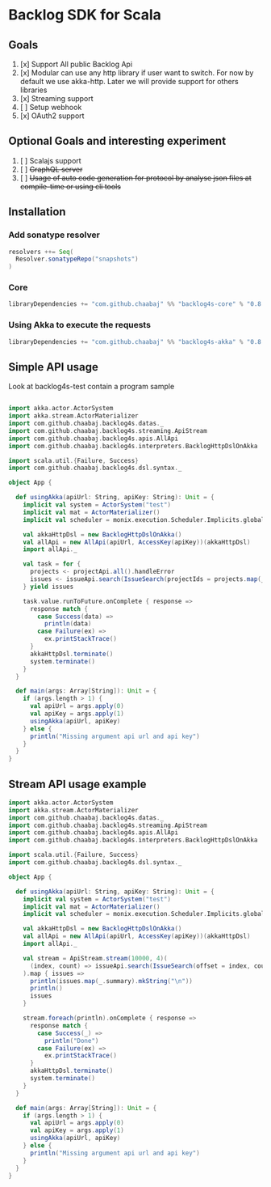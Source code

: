 
# Backlog SDK for Scala

## Goals

1. [x] Support All public Backlog Api
2. [x] Modular can use any http library if user want to switch.
       For now by default we use akka-http.
       Later we will provide support for others libraries
4. [x] Streaming support
5. [ ] Setup webhook
6. [x] OAuth2 support

## Optional Goals and interesting experiment

1. [ ] Scalajs support
2. [ ] ~~GraphQL server~~
3. [ ] ~~Usage of auto code generation for protocol by analyse json files at compile-time or using cli tools~~

## Installation

### Add sonatype resolver

```scala
resolvers ++= Seq(
  Resolver.sonatypeRepo("snapshots")
)
```

### Core

```scala
libraryDependencies += "com.github.chaabaj" %% "backlog4s-core" % "0.8.1-SNAPSHOT"
```

### Using Akka to execute the requests

```scala
libraryDependencies += "com.github.chaabaj" %% "backlog4s-akka" % "0.8.1-SNAPSHOT"
```

## Simple API usage

Look at backlog4s-test contain a program sample

```scala

import akka.actor.ActorSystem
import akka.stream.ActorMaterializer
import com.github.chaabaj.backlog4s.datas._
import com.github.chaabaj.backlog4s.streaming.ApiStream
import com.github.chaabaj.backlog4s.apis.AllApi
import com.github.chaabaj.backlog4s.interpreters.BacklogHttpDslOnAkka

import scala.util.{Failure, Success}
import com.github.chaabaj.backlog4s.dsl.syntax._

object App {

  def usingAkka(apiUrl: String, apiKey: String): Unit = {
    implicit val system = ActorSystem("test")
    implicit val mat = ActorMaterializer()
    implicit val scheduler = monix.execution.Scheduler.Implicits.global

    val akkaHttpDsl = new BacklogHttpDslOnAkka()
    val allApi = new AllApi(apiUrl, AccessKey(apiKey))(akkaHttpDsl)
    import allApi._

    val task = for {
      projects <- projectApi.all().handleError
      issues <- issueApi.search(IssueSearch(projectIds = projects.map(_.id))).handleError
    } yield issues

    task.value.runToFuture.onComplete { response =>
      response match {
        case Success(data) =>
          println(data)
        case Failure(ex) =>
          ex.printStackTrace()
      }
      akkaHttpDsl.terminate()
      system.terminate()
    }
  }

  def main(args: Array[String]): Unit = {
    if (args.length > 1) {
      val apiUrl = args.apply(0)
      val apiKey = args.apply(1)
      usingAkka(apiUrl, apiKey)
    } else {
      println("Missing argument api url and api key")
    }
  }
}

```

## Stream API usage example

```scala
import akka.actor.ActorSystem
import akka.stream.ActorMaterializer
import com.github.chaabaj.backlog4s.datas._
import com.github.chaabaj.backlog4s.streaming.ApiStream
import com.github.chaabaj.backlog4s.apis.AllApi
import com.github.chaabaj.backlog4s.interpreters.BacklogHttpDslOnAkka

import scala.util.{Failure, Success}
import com.github.chaabaj.backlog4s.dsl.syntax._

object App {

  def usingAkka(apiUrl: String, apiKey: String): Unit = {
    implicit val system = ActorSystem("test")
    implicit val mat = ActorMaterializer()
    implicit val scheduler = monix.execution.Scheduler.Implicits.global

    val akkaHttpDsl = new BacklogHttpDslOnAkka()
    val allApi = new AllApi(apiUrl, AccessKey(apiKey))(akkaHttpDsl)
    import allApi._

    val stream = ApiStream.stream(10000, 4)(
      (index, count) => issueApi.search(IssueSearch(offset = index, count = count))
    ).map { issues =>
      println(issues.map(_.summary).mkString("\n"))
      println()
      issues
    }

    stream.foreach(println).onComplete { response =>
      response match {
        case Success(_) =>
          println("Done")
        case Failure(ex) =>
          ex.printStackTrace()
      }
      akkaHttpDsl.terminate()
      system.terminate()
    }
  }

  def main(args: Array[String]): Unit = {
    if (args.length > 1) {
      val apiUrl = args.apply(0)
      val apiKey = args.apply(1)
      usingAkka(apiUrl, apiKey)
    } else {
      println("Missing argument api url and api key")
    }
  }
}
```
